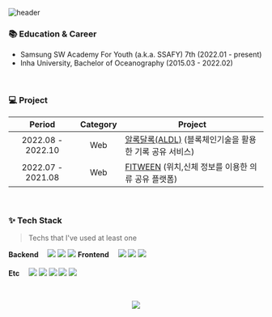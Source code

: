 ![header](https://capsule-render.vercel.app/api?type=Soft&color=FAF4B7&text=David👨‍💻&fontSize=50&fontColor=353535)


### :books: Education & Career

- Samsung SW Academy For Youth (a.k.a. SSAFY) 7th (2022.01 - present)
- Inha University, Bachelor of Oceanography (2015.03 - 2022.02)


<br />

### 💻 Project

|      Period       |       Category        | Project                                                      |
| :---------------: | :-------------------: | ------------------------------------------------------------ |
| 2022.08 - 2022.10 |          Web          | [알록달록(ALDL)](https://github.com/abovenormal/ALDL) (블록체인기술을 활용한 기록 공유 서비스) |
| 2022.07 - 2021.08 |          Web          | [FITWEEN](https://github.com/abovenormal/FITWEEN) (위치,신체 정보를 이용한 의류 공유 플랫폼) |



<br />

### ✨ Tech Stack

> Techs that I've used at least one

<p>
  <b>Backend　</b>
  <img src="https://img.shields.io/badge/Spring Boot-6DB33F?style=flat-square&logo=Spring Boot&logoColor=white">
  <img src="https://img.shields.io/badge/Java-BE7928?style=flat-square&logo=OpenJDK&logoColor=white">
  <img src="https://img.shields.io/badge/MySQL-4479A1?style=flat-square&logo=MySQL&logoColor=white">
  <b>Frontend　</b>
  <img src="https://img.shields.io/badge/HTML-E34F26?style=flat-square&logo=HTML5&logoColor=white">
  <img src="https://img.shields.io/badge/CSS-1572B6?style=flat-square&logo=CSS3&logoColor=white">
  <img src="https://img.shields.io/badge/Vue.js-4FC08D?style=flat-square&logo=Vue.js&logoColor=white"><br /><br />
  <b>Etc　</b>
  <img src="https://img.shields.io/badge/GitHub-181717?style=flat-square&logo=GitHub&logoColor=white">
  <img src="https://img.shields.io/badge/GitLab-FC6D26?style=flat-square&logo=GitLab&logoColor=white">
  <img src="https://img.shields.io/badge/Jira-0052CC?style=flat-square&logo=Jira&logoColor=white">
  <img src="https://img.shields.io/badge/NGINX-009639?style=flat-square&logo=NGINX&logoColor=white">
  <img src="https://img.shields.io/badge/Jenkins-D24939?style=flat-square&logo=Jenkins&logoColor=white">
</p>


<br />
<p align="center">
  <img src="http://mazassumnida.wtf/api/v2/generate_badge?boj=abovenormal5023">
</p>
